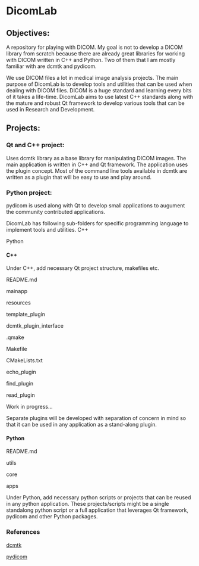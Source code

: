 # DicomLab

## Objectives:
A repository for playing with DICOM. My goal is not to develop a DICOM library from scratch because there are already great libraries for working with DICOM written in C++ and Python. Two of them that I am mostly familiar with are dcmtk and pydicom.

We use DICOM files a lot in medical image analysis projects. The main purpose of DicomLab is to develop tools and utilities that can be used when dealing with DICOM files. DICOM is a huge standard and learning every bits of it takes a life-time. DicomLab aims to use latest C++ standards along with the mature and robust Qt framework to develop various tools that can be used in Research and Development.

## Projects:
### Qt and C++ project:
Uses dcmtk library as a base library for manipulating DICOM images. The main application is written in C++ and Qt framework. The application uses the plugin concept. Most of the command line tools available in dcmtk are written as a plugin that will be easy to use and play around.

### Python project:
pydicom is used along with Qt to develop small applications to augument the community contributed applications. 

DicomLab has following sub-folders for specific programming language to implement tools and utilities.
C++

Python

#### C++

Under C++, add necessary Qt project structure, makefiles etc.

README.md

mainapp

resources

template_plugin

dcmtk_plugin_interface

.qmake

Makefile

CMakeLists.txt

echo_plugin

find_plugin

read_plugin

Work in progress...

Separate plugins will be developed with separation of concern in mind so that it can be used in any application as a stand-along plugin.

#### Python

README.md

utils

core

apps

Under Python, add necessary python scripts or projects that can be reused in any python application. These projects/scripts might be a single standalong python script or a full application that leverages Qt framework, pydicom and other Python packages.

### References
[dcmtk](https://dicom.offis.de/dcmtk.php.en)

[pydicom](https://pydicom.github.io/pydicom/stable/index.html)
